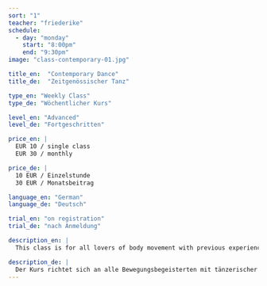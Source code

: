 ```yaml
---
sort: "1"
teacher: "friederike"
schedule:
  - day: "monday"
    start: "8:00pm"
    end: "9:30pm"
image: "class-contemporary-01.jpg"

title_en:  "Contemporary Dance"
title_de:  "Zeitgenössischer Tanz"

type_en: "Weekly Class"
type_de: "Wöchentlicher Kurs"

level_en: "Advanced"
level_de: "Fortgeschritten"

price_en: |
  EUR 10 / single class  
  EUR 30 / monthly

price_de: |
  10 EUR / Einzelstunde  
  30 EUR / Monatsbeitrag

language_en: "German"
language_de: "Deutsch"

trial_en: "on registration"
trial_de: "nach Anmeldung"

description_en: |
  This class is for all lovers of body movement with previous experience in dance. Goal is to provide a solid practice in various contemporary dance techniques, and employ them in small dance sequences. We will develop individual choreographies, and extend the range of our expression. The dance style of Friederike Erhart is characterized by very dynamic, flowing and organic movements. Guiding principle is always the joy of music and movement.

description_de: |
  Der Kurs richtet sich an alle Bewegungsbegeisterten mit tänzerischer Vorerfahrung. Ziel ist es zum einen, eine solide Tanztechnik aus verschiedenen Bereichen des zeitgenössischen Tanzes zu vermitteln und diese in kleinere, tänzerische Sequenzen einzubauen. Darüberhinaus werden einzelne Choreographien entwickelt, in denen die Kursteilnehmer ihren tänzerischen Ausdruck vertiefen können. Der Tanzstil Friederike Erharts zeichnet sich durch sehr dynamische, fließende und organische Bewegungen aus. Oberstes Prinzip ist stets die Freude an Musik und Bewegung.
---
```

